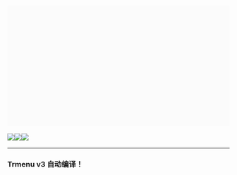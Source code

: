 ![](animation.gif)

![](https://img.shields.io/github/last-commit/CoderKuo/TrMenu?logo=artstation&style=for-the-badge&color=9266CC)![](https://img.shields.io/github/issues/CoderKuo/TrMenu?style=for-the-badge&logo=slashdot)![](https://img.shields.io/github/release/CoderKuo/TrMenu?style=for-the-badge&color=00C58E&logo=ionic)

---

### Trmenu v3 自动编译！
